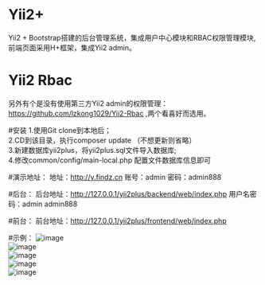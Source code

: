 # Yii2+
Yii2 + Bootstrap搭建的后台管理系统，集成用户中心模块和RBAC权限管理模块,前端页面采用H+框架，集成Yii2 admin。<br>

# Yii2 Rbac
另外有个是没有使用第三方Yii2 admin的权限管理：https://github.com/lzkong1029/Yii2-Rbac ,两个看喜好而选用。<br>

#安装
1.使用Git clone到本地后；<br>
2.CD到该目录，执行composer update （不想更新则省略）<br>
3.新建数据库yii2plus，将yii2plus.sql文件导入数据库;<br>
4.修改common/config/main-local.php 配置文件数据库信息即可<br>

#演示地址：
地址：http://y.findz.cn    账号：admin  密码：admin888

#后台：
后台地址：http://127.0.0.1/yii2plus/backend/web/index.php
用户名密码：admin   admin888

#前台：
前台地址：http://127.0.0.1/yii2plus/frontend/web/index.php

#示例：
![image](https://raw.githubusercontent.com/lzkong1029/Yii2-Plus/master/screenshot/login.png) <br>
![image](https://raw.githubusercontent.com/lzkong1029/Yii2-Plus/master/screenshot/index.png) <br>
![image](https://raw.githubusercontent.com/lzkong1029/Yii2-Plus/master/screenshot/menu.png) <br>
![image](https://raw.githubusercontent.com/lzkong1029/Yii2-Plus/master/screenshot/route.png) <br>
![image](https://raw.githubusercontent.com/lzkong1029/Yii2-Plus/master/screenshot/user.png) <br>

